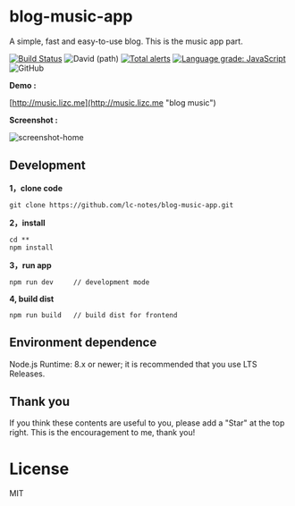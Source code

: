 # blog-music-app

A simple, fast and easy-to-use blog. This is the music app part.

[![Build Status](https://travis-ci.com/lc-notes/blog-music-app.svg?branch=master)](https://travis-ci.com/lc-notes/blog-music-app) ![David (path)](https://img.shields.io/david/lc-notes/blog-music-app.svg) [![Total alerts](https://img.shields.io/lgtm/alerts/g/lc-notes/blog-music-app.svg?logo=lgtm&logoWidth=18)](https://lgtm.com/projects/g/lc-notes/blog-music-app/alerts/) [![Language grade: JavaScript](https://img.shields.io/lgtm/grade/javascript/g/lc-notes/blog-music-app.svg?logo=lgtm&logoWidth=18)](https://lgtm.com/projects/g/lc-notes/blog-music-app/context:javascript) ![GitHub](https://img.shields.io/github/license/lc-notes/blog-music-app.svg)

**Demo :**

[http://music.lizc.me](http://music.lizc.me "blog music")

**Screenshot :**

![screenshot-home](https://github.com/lc-notes/blog-music-app/blob/master/screenshot/screenshot-1.png?raw=true)

## Development

**1，clone code**
```
git clone https://github.com/lc-notes/blog-music-app.git
```

**2，install**
```
cd **
npm install
```

**3，run app**
```
npm run dev     // development mode
```

**4, build dist**
```
npm run build   // build dist for frontend
```

## Environment dependence

Node.js Runtime: 8.x or newer; it is recommended that you use LTS Releases.

## Thank you

If you think these contents are useful to you, please add a "Star" at the top right. This is the encouragement to me, thank you!

# License
MIT